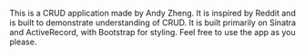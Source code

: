 This is a CRUD application made by Andy Zheng. It is inspired by Reddit and is built to demonstrate understanding of CRUD. It is built primarily on Sinatra and ActiveRecord, with Bootstrap for styling. Feel free to use the app as you please.